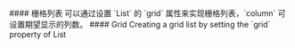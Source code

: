 <cn>
#### 栅格列表
可以通过设置 `List` 的 `grid` 属性来实现栅格列表，`column` 可设置期望显示的列数。
</cn>

<us>
#### Grid
Creating a grid list by setting the `grid` property of List
</us>
